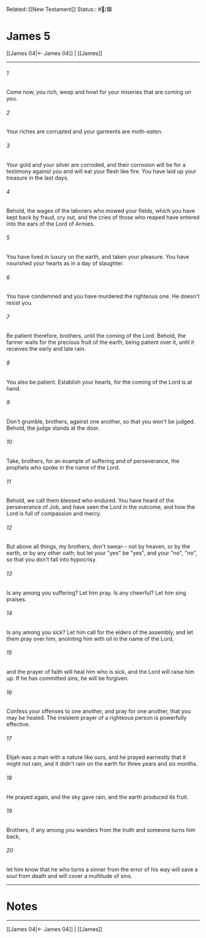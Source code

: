 Related::[[New Testament]]
Status:: #📖/🟥
# James 5

[[James 04|← James 04]] | [[James]]
***



###### 1 
Come now, you rich, weep and howl for your miseries that are coming on you. 

###### 2 
Your riches are corrupted and your garments are moth-eaten. 

###### 3 
Your gold and your silver are corroded, and their corrosion will be for a testimony against you and will eat your flesh like fire. You have laid up your treasure in the last days. 

###### 4 
Behold, the wages of the laborers who mowed your fields, which you have kept back by fraud, cry out, and the cries of those who reaped have entered into the ears of the Lord of Armies. 

###### 5 
You have lived in luxury on the earth, and taken your pleasure. You have nourished your hearts as in a day of slaughter. 

###### 6 
You have condemned and you have murdered the righteous one. He doesn't resist you. 

###### 7 
Be patient therefore, brothers, until the coming of the Lord. Behold, the farmer waits for the precious fruit of the earth, being patient over it, until it receives the early and late rain. 

###### 8 
You also be patient. Establish your hearts, for the coming of the Lord is at hand. 

###### 9 
Don't grumble, brothers, against one another, so that you won't be judged. Behold, the judge stands at the door. 

###### 10 
Take, brothers, for an example of suffering and of perseverance, the prophets who spoke in the name of the Lord. 

###### 11 
Behold, we call them blessed who endured. You have heard of the perseverance of Job, and have seen the Lord in the outcome, and how the Lord is full of compassion and mercy. 

###### 12 
But above all things, my brothers, don't swear-- not by heaven, or by the earth, or by any other oath; but let your "yes" be "yes", and your "no", "no", so that you don't fall into hypocrisy. 

###### 13 
Is any among you suffering? Let him pray. Is any cheerful? Let him sing praises. 

###### 14 
Is any among you sick? Let him call for the elders of the assembly, and let them pray over him, anointing him with oil in the name of the Lord, 

###### 15 
and the prayer of faith will heal him who is sick, and the Lord will raise him up. If he has committed sins, he will be forgiven. 

###### 16 
Confess your offenses to one another, and pray for one another, that you may be healed. The insistent prayer of a righteous person is powerfully effective. 

###### 17 
Elijah was a man with a nature like ours, and he prayed earnestly that it might not rain, and it didn't rain on the earth for three years and six months. 

###### 18 
He prayed again, and the sky gave rain, and the earth produced its fruit. 

###### 19 
Brothers, if any among you wanders from the truth and someone turns him back, 

###### 20 
let him know that he who turns a sinner from the error of his way will save a soul from death and will cover a multitude of sins.

---
# Notes


***
[[James 04|← James 04]] | [[James]]
